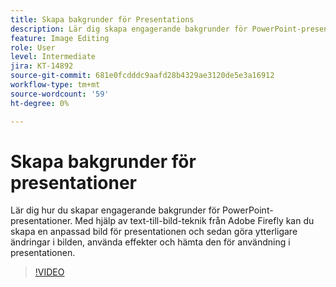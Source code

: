 ```yaml
---
title: Skapa bakgrunder för Presentations
description: Lär dig skapa engagerande bakgrunder för PowerPoint-presentationer
feature: Image Editing
role: User
level: Intermediate
jira: KT-14892
source-git-commit: 681e0fcdddc9aafd28b4329ae3120de5e3a16912
workflow-type: tm+mt
source-wordcount: '59'
ht-degree: 0%

---
```


# Skapa bakgrunder för presentationer

Lär dig hur du skapar engagerande bakgrunder för PowerPoint-presentationer. Med hjälp av text-till-bild-teknik från Adobe Firefly kan du skapa en anpassad bild för presentationen och sedan göra ytterligare ändringar i bilden, använda effekter och hämta den för användning i presentationen.

>[!VIDEO](https://video.tv.adobe.com/v/3427117?quality=12&learn=on&hidetitle=true)

